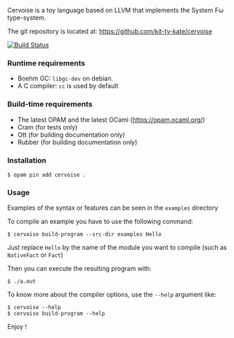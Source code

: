 Cervoise is a toy language based on LLVM that implements the System Fω type-system.

The git repository is located at: https://github.com/kit-ty-kate/cervoise

[![Build Status](https://travis-ci.org/kit-ty-kate/cervoise.png?branch=master)](https://travis-ci.org/kit-ty-kate/cervoise)

### Runtime requirements

* Boehm GC: `libgc-dev` on debian.
* A C compiler: `cc` is used by default

### Build-time requirements

* The latest OPAM and the latest OCaml (https://opam.ocaml.org/)
* Cram (for tests only)
* Ott (for building documentation only)
* Rubber (for building documentation only)

### Installation

```
$ opam pin add cervoise .
```

### Usage

Examples of the syntax or features can be seen in the `examples` directory

To compile an example you have to use the following command:

```
$ cervoise build-program --src-dir examples Hello
```

Just replace `Hello` by the name of the module you want to compile (such as `NativeFact` or `Fact`)

Then you can execute the resulting program with:

```
$ ./a.out
```

To know more about the compiler options, use the `--help` argument like:

```
$ cervoise --help
$ cervoise build-program --help
```


Enjoy !
